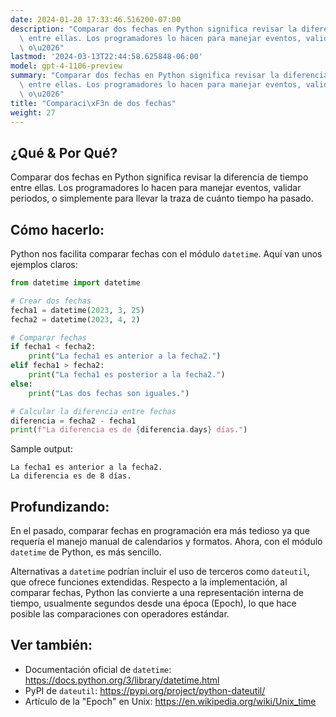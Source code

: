 ```yaml
---
date: 2024-01-20 17:33:46.516200-07:00
description: "Comparar dos fechas en Python significa revisar la diferencia de tiempo\
  \ entre ellas. Los programadores lo hacen para manejar eventos, validar periodos,\
  \ o\u2026"
lastmod: '2024-03-13T22:44:58.625848-06:00'
model: gpt-4-1106-preview
summary: "Comparar dos fechas en Python significa revisar la diferencia de tiempo\
  \ entre ellas. Los programadores lo hacen para manejar eventos, validar periodos,\
  \ o\u2026"
title: "Comparaci\xF3n de dos fechas"
weight: 27
---
```


## ¿Qué & Por Qué?

Comparar dos fechas en Python significa revisar la diferencia de tiempo entre ellas. Los programadores lo hacen para manejar eventos, validar periodos, o simplemente para llevar la traza de cuánto tiempo ha pasado.

## Cómo hacerlo:

Python nos facilita comparar fechas con el módulo `datetime`. Aquí van unos ejemplos claros:

```Python
from datetime import datetime

# Crear dos fechas
fecha1 = datetime(2023, 3, 25)
fecha2 = datetime(2023, 4, 2)

# Comparar fechas
if fecha1 < fecha2:
    print("La fecha1 es anterior a la fecha2.")
elif fecha1 > fecha2:
    print("La fecha1 es posterior a la fecha2.")
else:
    print("Las dos fechas son iguales.")

# Calcular la diferencia entre fechas
diferencia = fecha2 - fecha1
print(f"La diferencia es de {diferencia.days} días.")
```

Sample output:

```
La fecha1 es anterior a la fecha2.
La diferencia es de 8 días.
```

## Profundizando:

En el pasado, comparar fechas en programación era más tedioso ya que requería el manejo manual de calendarios y formatos. Ahora, con el módulo `datetime` de Python, es más sencillo.

Alternativas a `datetime` podrían incluir el uso de terceros como `dateutil`, que ofrece funciones extendidas. Respecto a la implementación, al comparar fechas, Python las convierte a una representación interna de tiempo, usualmente segundos desde una época (Epoch), lo que hace posible las comparaciones con operadores estándar.

## Ver también:

- Documentación oficial de `datetime`: https://docs.python.org/3/library/datetime.html
- PyPI de `dateutil`: https://pypi.org/project/python-dateutil/
- Artículo de la "Epoch" en Unix: https://en.wikipedia.org/wiki/Unix_time
